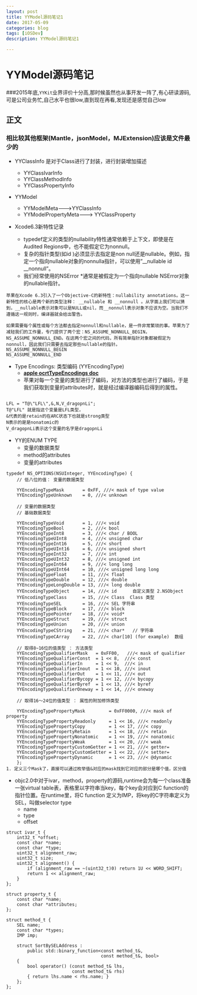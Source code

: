 ```yaml
---
layout: post
title: YYModel源码笔记1
date: 2017-05-09
categories: blog
tags: [iOSDev]
description: YYModel源码笔记1

---
```


# YYModel源码笔记

###2015年底,`YYKit`业界评价十分高,那时候虽然也从事开发一阵了,有心研读源码,可是公司业务忙,自己水平也很low,直到现在再看,发现还是感觉自己low


## 正文

### 相比较其他框架(Mantle，jsonModel，MJExtension)应该是文件最少的
- YYClassInfo 是对于Class进行了封装，进行封装增加描述
	
	- YYClassIvarInfo 
	- YYClassMethodInfo
	- YYClassPropertyInfo 

- YYModel 

	- YYModelMeta--->YYClassInfo
	- YYModelPropertyMeta---> YYClassProperty

- Xcode6.3新特性记录 
	- typedef定义的类型的nullability特性通常依赖于上下文，即使是在Audited Regions中，也不能假定它为nonnull。
	- 复杂的指针类型(如id )必须显示去指定是non null还是nullable。例如，指定一个指向nullable对象的nonnulla指针，可以使用”__nullable id __nonnull”。
	- 	我们经常使用的NSError *通常是被假定为一个指向nullable NSError对象的nullable指针。

	
```
苹果在Xcode 6.3引入了一个Objective-C的新特性：nullability annotations。这一新特性的核心是两个新的类型注释： __nullable 和 __nonnull 。从字面上我们可以猜到，__nullable表示对象可以是NULL或nil，而__nonnull表示对象不应该为空。当我们不遵循这一规则时，编译器就会给出警告。

如果需要每个属性或每个方法都去指定nonnull和nullable，是一件非常繁琐的事。苹果为了减轻我们的工作量，专门提供了两个宏：NS_ASSUME_NONNULL_BEGIN， NS_ASSUME_NONNULL_END。在这两个宏之间的代码，所有简单指针对象都被假定为nonnull，因此我们只需要去指定那些nullable的指针。
NS_ASSUME_NONNULL_BEGIN
NS_ASSUME_NONNULL_END

```
- Type Encodings: 类型编码 (YYEncodingType)
	- [**apple ocrtTypeEncodings doc**](https://developer.apple.com/library/mac/documentation/Cocoa/Conceptual/ObjCRuntimeGuide/Articles/ocrtTypeEncodings.html)
	- 苹果对每一个变量的类型进行了编码，对方法的类型也进行了编码，于是我们获取到变量的attributes时，就是经过编译器编码后得到的属性。

```

LFL = "T@\"LFL\",&,N,V_dragopnLi";
T@"LFL" 就是指这个变量是LFL类型，
&代表的是retain的在ARC状态下也就是strong类型
N表示的是是nonatomic的
V_dragopnLi表示这个变量的名字是dragopnLi

```
- YY的ENUM TYPE
	- 变量的数据类型
	-  method的attributes
	-  变量的attributes

```
typedef NS_OPTIONS(NSUInteger, YYEncodingType) {
    // 低八位的值： 变量的数据类型
    
    YYEncodingTypeMask       = 0xFF, ///< mask of type value
    YYEncodingTypeUnknown    = 0, ///< unknown
    
    // 变量的数据类型
    // 基础数据类型
    
    YYEncodingTypeVoid       = 1, ///< void
    YYEncodingTypeBool       = 2, ///< bool
    YYEncodingTypeInt8       = 3, ///< char / BOOL
    YYEncodingTypeUInt8      = 4, ///< unsigned char
    YYEncodingTypeInt16      = 5, ///< short
    YYEncodingTypeUInt16     = 6, ///< unsigned short
    YYEncodingTypeInt32      = 7, ///< int
    YYEncodingTypeUInt32     = 8, ///< unsigned int
    YYEncodingTypeInt64      = 9, ///< long long
    YYEncodingTypeUInt64     = 10, ///< unsigned long long
    YYEncodingTypeFloat      = 11, ///< float
    YYEncodingTypeDouble     = 12, ///< double
    YYEncodingTypeLongDouble = 13, ///< long double
    YYEncodingTypeObject     = 14, ///< id      自定义类型 2.NSObject
    YYEncodingTypeClass      = 15, ///< Class  Class 类型
    YYEncodingTypeSEL        = 16, ///< SEL 字符串
    YYEncodingTypeBlock      = 17, ///< block
    YYEncodingTypePointer    = 18, ///< void*
    YYEncodingTypeStruct     = 19, ///< struct
    YYEncodingTypeUnion      = 20, ///< union
    YYEncodingTypeCString    = 21, ///< char*   // 字符串
    YYEncodingTypeCArray     = 22, ///< char[10] (for example)  数组
    
    // 取得8~16位的值类型 ： 方法类型
    YYEncodingTypeQualifierMask   = 0xFF00,   ///< mask of qualifier
    YYEncodingTypeQualifierConst  = 1 << 8,  ///< const
    YYEncodingTypeQualifierIn     = 1 << 9,  ///< in
    YYEncodingTypeQualifierInout  = 1 << 10, ///< inout
    YYEncodingTypeQualifierOut    = 1 << 11, ///< out
    YYEncodingTypeQualifierBycopy = 1 << 12, ///< bycopy
    YYEncodingTypeQualifierByref  = 1 << 13, ///< byref
    YYEncodingTypeQualifierOneway = 1 << 14, ///< oneway

    // 取得16～24位的值类型 ： 属性的附加修饰类型
    
    YYEncodingTypePropertyMask         = 0xFF0000, ///< mask of property
    YYEncodingTypePropertyReadonly     = 1 << 16, ///< readonly
    YYEncodingTypePropertyCopy         = 1 << 17, ///< copy
    YYEncodingTypePropertyRetain       = 1 << 18, ///< retain
    YYEncodingTypePropertyNonatomic    = 1 << 19, ///< nonatomic
    YYEncodingTypePropertyWeak         = 1 << 20, ///< weak
    YYEncodingTypePropertyCustomGetter = 1 << 21, ///< getter=
    YYEncodingTypePropertyCustomSetter = 1 << 22, ///< setter=
    YYEncodingTypePropertyDynamic      = 1 << 23, ///< @dynamic
    };
1. 定义三个Mask了，直接可以通过枚举值&对应的mask找到它对应的部分是哪个值，区分值
```
- objc2.0中对于ivar，method，property的源码,runtime会为每一个class准备一张virtual table表，表格里以字符串当key，每个key会对应到C function的指针位置。在runtime里，将C function 定义为IMP，将key的C字符串定义为SEL，叫做selector type
	- name
	- type
	- offset

	
```
struct ivar_t {
    int32_t *offset;
    const char *name;
    const char *type;
    uint32_t alignment_raw;
    uint32_t size;
    uint32_t alignment() {
        if (alignment_raw == ~(uint32_t)0) return 1U << WORD_SHIFT;
        return 1 << alignment_raw;
    }
};

struct property_t {
    const char *name;
    const char *attributes;
};

struct method_t {
    SEL name;
    const char *types;
    IMP imp;

    struct SortBySELAddress :
        public std::binary_function<const method_t&,
                                    const method_t&, bool>
    {
        bool operator() (const method_t& lhs,
                         const method_t& rhs)
        { return lhs.name < rhs.name; }
    };
};


```
